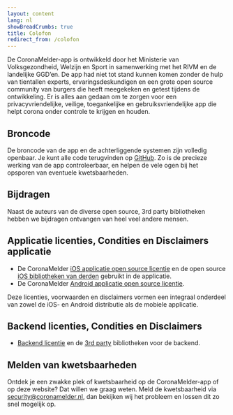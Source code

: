 ```yaml
---
layout: content
lang: nl
showBreadCrumbs: true
title: Colofon
redirect_from: /colofon
---
```


De CoronaMelder-app is ontwikkeld door het Ministerie van Volksgezondheid, Welzijn en Sport in samenwerking met het RIVM en de landelijke GGD’en. De app had niet tot stand kunnen komen zonder de hulp van tientallen experts, ervaringsdeskundigen en een grote open source community van burgers die heeft meegekeken en getest tijdens de ontwikkeling. Er is alles aan gedaan om te zorgen voor een privacyvriendelijke, veilige, toegankelijke en gebruiksvriendelijke app die helpt corona onder controle te krijgen en houden.

## Broncode

De broncode van de app en de achterliggende systemen zijn volledig openbaar. Je kunt alle code terugvinden op <a href="https://github.com/minvws" target="_blank" rel="noopener noreferrer">GitHub</a>. Zo is de precieze werking van de app controleerbaar, en helpen de vele ogen bij het opsporen van eventuele kwetsbaarheden.

## Bijdragen

Naast de auteurs van de diverse open source, 3rd party bibliotheken hebben we bijdragen ontvangen van heel veel andere mensen.

## Applicatie licenties, Condities en Disclaimers applicatie
- De CoronaMelder <a href="https://github.com/minvws/nl-covid19-notification-app-ios/blob/master/LICENSES.md" target="_blank" rel="noopener noreferrer">iOS applicatie open source licentie</a> en de open source <a href="https://github.com/minvws/nl-covid19-notification-app-ios/tree/master/licenses" target="_blank"  rel="noopener noreferrer">iOS bibliotheken van derden</a> gebruikt in de applicatie.
- De CoronaMelder <a href="https://github.com/minvws/nl-covid19-notification-app-android/blob/master/LICENSES.md" target="_blank" rel="noopener noreferrer">Android applicatie open source licentie</a>.

Deze licenties, voorwaarden en disclaimers vormen een integraal onderdeel van zowel de iOS- en Android distributie als de mobiele applicatie.

## Backend licenties, Condities en Disclaimers 

- <a href="https://github.com/minvws/nl-covid19-notification-app-backend/blob/master/LICENSES.md" target="_blank"  rel="noopener noreferrer">Backend licentie</a> en de <a href="https://github.com/minvws/nl-covid19-notification-app-backend/tree/master/LICENSE" target="_blank"  rel="noopener noreferrer">3rd party</a> bibliotheken voor de backend.

## Melden van kwetsbaarheden

Ontdek je een zwakke plek of kwetsbaarheid op de CoronaMelder-app of op deze website? Dat willen we graag weten. Meld de kwetsbaarheid via [security@coronamelder.nl](mailto:security@coronamelder.nl), dan bekijken wij het probleem en lossen dit zo snel mogelijk op.
